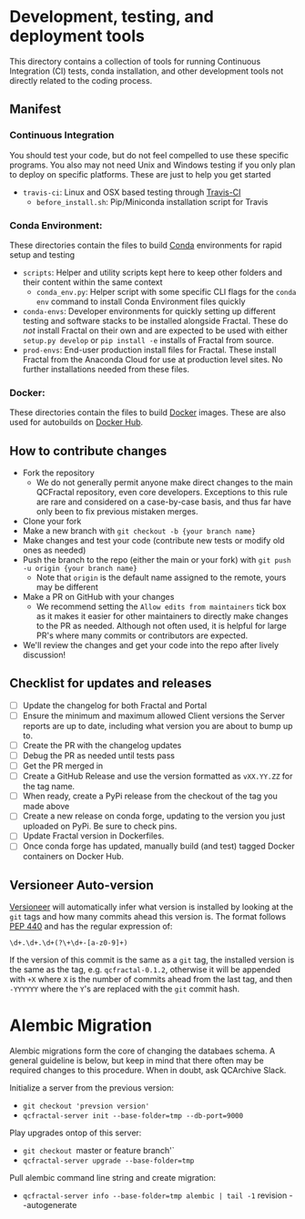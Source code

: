 # Development, testing, and deployment tools

This directory contains a collection of tools for running Continuous Integration (CI) tests, 
conda installation, and other development tools not directly related to the coding process.


## Manifest

### Continuous Integration

You should test your code, but do not feel compelled to use these specific programs. You also may not need Unix and 
Windows testing if you only plan to deploy on specific platforms. These are just to help you get started

* `travis-ci`: Linux and OSX based testing through [Travis-CI](https://about.travis-ci.com/) 
  * `before_install.sh`: Pip/Miniconda installation script for Travis

### Conda Environment:

These directories contain the files to build [Conda](https://conda.io/) environments for rapid setup and testing

* `scripts`: Helper and utility scripts kept here to keep other folders and their content within the same context
  * `conda_env.py`: Helper script with some specific CLI flags for the `conda env` command to install Conda Environment files quickly
* `conda-envs`: Developer environments for quickly setting up different testing and software stacks to be installed 
  alongside Fractal. These do *not* install Fractal on their own and are expected to be used with either `setup.py develop` 
  or `pip install -e` installs of Fractal from source.
* `prod-envs`: End-user production install files for Fractal. These install Fractal from the Anaconda Cloud for use 
  at production level sites. No further installations needed from these files. 

### Docker:

These directories contain the files to build [Docker](https://www.docker.com/) images. 
These are also used for autobuilds on [Docker Hub](https://cloud.docker.com/u/molssi/repository/list).

## How to contribute changes
- Fork the repository
  * We do not generally permit anyone make direct changes to the main QCFractal repository, even core developers. 
    Exceptions to this rule are rare and considered on a case-by-case basis, and thus far have only been to fix
    previous mistaken merges. 
- Clone your fork
- Make a new branch with `git checkout -b {your branch name}`
- Make changes and test your code (contribute new tests or modify old ones as needed)
- Push the branch to the repo (either the main or your fork) with `git push -u origin {your branch name}`
  * Note that `origin` is the default name assigned to the remote, yours may be different
- Make a PR on GitHub with your changes
  * We recommend setting the `Allow edits from maintainers` tick box as it makes it easier for other maintainers to 
    directly make changes to the PR as needed. Although not often used, it is helpful for large PR's where many commits 
    or contributors are expected.
- We'll review the changes and get your code into the repo after lively discussion!


## Checklist for updates and releases
- [ ] Update the changelog for both Fractal and Portal
- [ ] Ensure the minimum and maximum allowed Client versions the Server reports are up to date, including 
  what version you are about to bump up to.
- [ ] Create the PR with the changelog updates
- [ ] Debug the PR as needed until tests pass
- [ ] Get the PR merged in
- [ ] Create a GitHub Release and use the version formatted as `vXX.YY.ZZ` for the tag name.
- [ ] When ready, create a PyPi release from the checkout of the tag you made above
- [ ] Create a new release on conda forge, updating to the version you just uploaded on PyPi. Be sure to check pins.
- [ ] Update Fractal version in Dockerfiles.
- [ ] Once conda forge has updated, manually build (and test) tagged Docker containers on Docker Hub.

## Versioneer Auto-version
[Versioneer](https://github.com/warner/python-versioneer) will automatically infer what version 
is installed by looking at the `git` tags and how many commits ahead this version is. The format follows 
[PEP 440](https://www.python.org/dev/peps/pep-0440/) and has the regular expression of:
```regexp
\d+.\d+.\d+(?\+\d+-[a-z0-9]+)
```
If the version of this commit is the same as a `git` tag, the installed version is the same as the tag, 
e.g. `qcfractal-0.1.2`, otherwise it will be appended with `+X` where `X` is the number of commits 
ahead from the last tag, and then `-YYYYYY` where the `Y`'s are replaced with the `git` commit hash.


# Alembic Migration
Alembic migrations form the core of changing the databaes schema. A general guideline is below, but keep in
mind that there often may be required changes to this procedure. When in doubt, ask QCArchive Slack.

Initialize a server from the previous version:
 - `git checkout 'prevsion version'`
 - `qcfractal-server init --base-folder=tmp --db-port=9000`

Play upgrades ontop of this server:
 - `git checkout `master or feature branch'`
 - `qcfractal-server upgrade --base-folder=tmp`

Pull alembic command line string and create migration:
 - `qcfractal-server info --base-folder=tmp alembic | tail -1` revision --autogenerate
